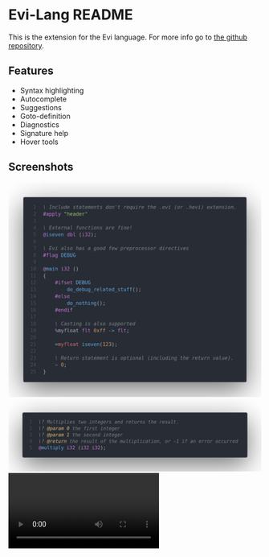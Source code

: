 # Evi-Lang README

This is the extension for the Evi language. For more info go to [the github repository](https://github.com/SjVer/Evi-Lang).

## Features

- Syntax highlighting
- Autocomplete
- Suggestions
- Goto-definition
- Diagnostics
- Signature help
- Hover tools

## Screenshots

![screenshot](https://github.com/SjVer/Evi-Lang/blob/06c1c00aabb32ecaa12739667942f998b7f9bd30/tools/vscode-extension/assets/readme/screenshot_big.png?raw=true)
![screenshot](assets/readme/screenshot_small.png)
![screen recording](https://github.com/SjVer/Evi-Lang/blob/06c1c00aabb32ecaa12739667942f998b7f9bd30/tools/vscode-extension/assets/readme/features.mp4?raw=true)
